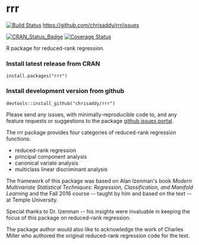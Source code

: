 # rrr
[![Build Status](https://travis-ci.org/chrisaddy/rrr.svg?branch=master)](https://travis-ci.org/chrisaddy/rrr)
https://github.com/chrisaddy/rrr/issues

[![CRAN_Status_Badge](http://www.r-pkg.org/badges/version/rrr)](http://cran.r-project.org/package=rrr)
[![Coverage Status](https://img.shields.io/codecov/c/github/chrisaddy/rrr/master.svg)](https://codecov.io/github/chrisaddy/rrr?branch=master)

R package for reduced-rank regression.

### Install latest release from CRAN

```{r}
install.packages("rrr")
```

### Install development version from github

```{r}
devtools::install_github("chrisaddy/rrr")
```

Please send any issues, with minimally-reproducible code to, and any feature requests or suggestions to the package [github issues portal](https://github.com/chrisaddy/rrr/issues).

The rrr package provides four categories of reduced-rank regression functions:
* reduced-rank regression
* principal component analysis
* canonical variate analysis
* multiclass linear discriminant analysis

The framework of this package was based on Alan Izenman's book *Modern Multivariate Statistical Techniques: Regression, Classification, and Manifold Learning* and the Fall 2016 course -- taught by him and based on the text -- at Temple University.

Special thanks to Dr. Izenman -- his insights were invaluable in keeping the focus of this package on reduced-rank regression.

The package author would also like to acknowledge the work of Charles Miller who authored the original reduced-rank regression code for the text.
